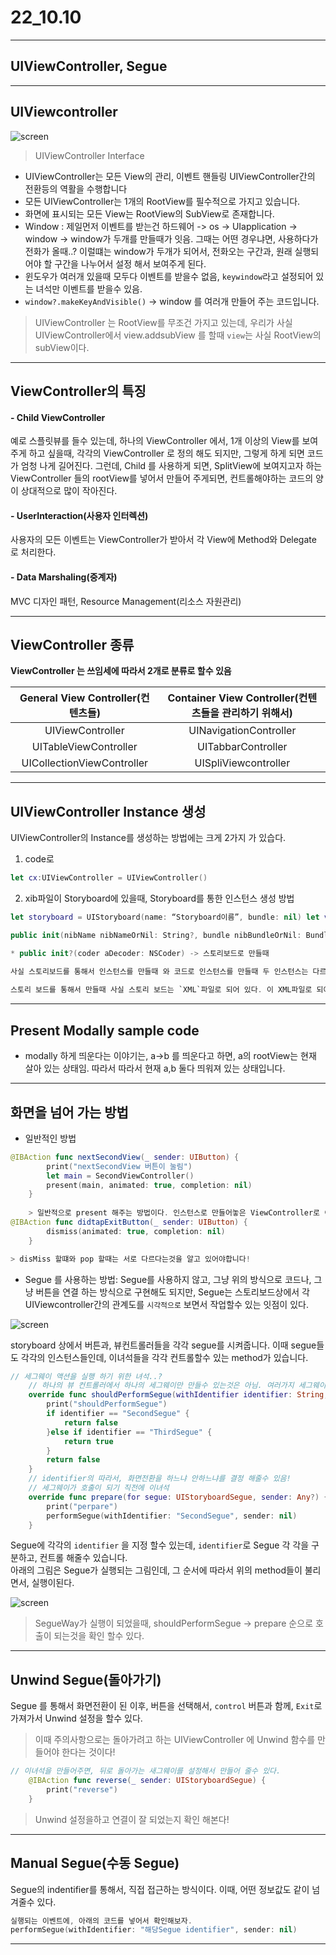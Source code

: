 # 22_10.10 

---

## UIViewController, Segue  


---

## UIViewcontroller

![screen](/study/image/UIView.jpg)

> UIViewController Interface


- UIViewController는 모든 View의 관리, 이벤트 핸들링 UIViewController간의 전환등의 역활을 수행합니다
- 모든 UIViewController는 1개의 RootView를 필수적으로 가지고 있습니다. 
- 화면에 표시되는 모든 View는 RootView의 SubView로 존재합니다.
- Window : 제일먼저 이벤트를 받는건 하드웨어 -> os -> UIapplication -> window
-> window가 두개를 만들때가 잇음. 그때는 어떤 경우냐면, 사용하다가 전화가 올때..? 이럴떄는 window가 두개가 되어서, 전화오는 구간과, 원래 실행되어야 할 구간을 나누어서 설정 해서 보여주게 된다.
- 윈도우가 여러개 있을때 모두다 이벤트를 받을수 없음, `keywindow`라고 설정되어 있는 녀석만 이벤트를 받을수 있음.
- `window?.makeKeyAndVisible()` -> window 를 여러개 만들어 주는 코드입니다. 

> UIViewController 는 RootView를 무조건 가지고 있는데, 우리가 사실 UIViewController에서 view.addsubView 를 할때 `view`는 사실 RootView의 subView이다. 

---

## ViewController의 특징

#### - Child ViewController

예로 스플릿뷰를 들수 있는데, 하나의 ViewController 에서, 1개 이상의 View를 보여주게 하고 싶을때, 각각의 ViewController 로 정의 해도 되지만, 그렇게 하게 되면 코드가 엄청 나게 길어진다. 그런데, Child 를 사용하게 되면, SplitView에 보여지고자 하는 ViewController 들의 rootView를 넣어서 만들어 주게되면, 컨트롤해야하는 코드의 양이 상대적으로 많이 작아진다. 

#### - UserInteraction(사용자 인터렉션)

사용자의 모든 이벤트는 ViewController가 받아서 각 View에 Method와 Delegate 로 처리한다.

#### - Data Marshaling(중계자)

MVC 디자인 패턴, Resource Management(리소스 자원관리)

---

## ViewController 종류


**ViewController 는 쓰임세에 따라서 2개로 분류로 할수 있음**

|General View Controller(컨텐츠들)  | Container View Controller(컨텐츠들을 관리하기 위해서)|
| :--: | :--: |
| UIViewController | UINavigationController |
|	UITableViewController |	 UITabbarController |
| UICollectionViewController | 	UISpliViewcontroller |

---

## UIViewController Instance 생성

UIViewController의 Instance를 생성하는 방법에는 크게 2가지 가 있습다.

1. code로 

```swift
let cx:UIViewController = UIViewController()
```

2. xib파일이 Storyboard에 있을때, Storyboard를 통한 인스턴스 생성 방법

```swift
let storyboard = UIStoryboard(name: “Storyboard이름”, bundle: nil) let vc:UIViewController = storyboard.instantiateViewController(withIdentifier: “StoryboardID")

public init(nibName nibNameOrNil: String?, bundle nibBundleOrNil: Bundle?) -> code 로 인스턴스를 생성 할때

* public init?(coder aDecoder: NSCoder) -> 스토리보드로 만들때 

사실 스토리보드를 통해서 인스턴스를 만들때 와 코드로 인스턴스를 만들때 두 인스턴스는 다르다. 이유는 인스턴스가 만들어지는 방식이 달라서 인데, code로는, 이미 컴파일이 끝난 이후에 컴파일 할때 가지고온 소스들을 가지고 인스턴스를 생성 하는것이고, 
 
스토리 보드를 통해서 만들때 사실 스토리 보드는 `XML`파일로 되어 있다. 이 XML파일로 되어있는 것을 Xcode가 알아 먹을수 있게 NSCoder 를 이용해서 in, decoding 을 통해서 변환후, 인스턴스로 만들어주게된다.
```
---

## Present Modally sample code 

- modally 하게 띄운다는 이야기는, a->b 를 띄운다고 하면, a의 rootView는 현재 살아 있는 상태임. 따라서 따라서 현재 a,b 둘다 띄워져 있는 상태입니다.

---

## 화면을 넘어 가는 방법

- 일반적인 방법

```swift
@IBAction func nextSecondView(_ sender: UIButton) {
		print("nextSecondView 버튼이 눌림")
		let main = SecondViewController()
		present(main, animated: true, completion: nil) 
    }
    
    > 일반적으로 present 해주는 방법이다. 인스턴스로 만들어놓은 ViewController로 이동 한다. 그 이동후, 다시 되돌아 오려면, 버튼을 만들고 
@IBAction func didtapExitButton(_ sender: UIButton) {
		dismiss(animated: true, completion: nil)     
    }

> disMiss 할떄와 pop 할때는 서로 다르다는것을 알고 있어야합니다!
```

- Segue 를 사용하는 방법: Segue를 사용하지 않고, 그냥 위의 방식으로 코드나, 그냥 버튼을 연결 하는 방식으로 구현해도 되지만, Segue는 스토리보드상에서 각 UIViewcontroller간의 관계도를 `시각적으로` 보면서 작업할수 있는 잇점이 있다.

![screen](/study/image/UIView1.jpg)

storyboard 상에서 버튼과, 뷰컨트롤러들을 각각 segue를 시켜줍니다. 이때 segue들도 각각의 인스턴스들인데, 이녀석들을 각각 컨트롤할수 있는 method가 있습니다.

```swift
// 세그웨이 액션을 실행 하기 위한 녀석..?
    // 하나의 뷰 컨트롤러에서 하나의 세그웨이만 만들수 있는것은 아님. 여러가지 세그웨이를 정의 할수 있음.
    override func shouldPerformSegue(withIdentifier identifier: String, sender: Any?) -> Bool {
        print("shouldPerformSegue")
        if identifier == "SecondSegue" {
            return false
        }else if identifier == "ThirdSegue" {
            return true
        }
        return false
    }
    // identifier의 따라서, 화면전환을 하느냐 안하느냐를 결정 해줄수 있음! 
    // 세그웨이가 호출이 되기 직전에 이녀석
    override func prepare(for segue: UIStoryboardSegue, sender: Any?) {
        print("perpare")
        performSegue(withIdentifier: "SecondSegue", sender: nil)
    }
```

Segue에 각각의 `identifier` 을 지정 할수 있는데, `identifier`로 Segue 각 각을 구분하고, 컨트롤 해줄수 있습니다.  
아래의 그림은 Segue가 실행되는 그림인데, 그 순서에 따라서 위의 method들이 불리면서, 실행이된다. 

![screen](/study/image/UIView2.jpg)

> SegueWay가 실행이 되었을때, shouldPerformSegue -> prepare 순으로 호출이 되는것을 확인 할수 있다.
---

## Unwind Segue(돌아가기)

Segue 를 통해서 화면전환이 된 이후, 버튼을 선택해서, `control` 버튼과 함께, `Exit`로 가져가서 Unwind 설정을 할수 있다.

> 이때 주의사항으로는 돌아가려고 하는 UIViewController 에 Unwind 함수를 만들어야 한다는 것이다! 

```swift
// 이녀석을 만들어주면, 뒤로 돌아가는 새그웨이를 설정해서 만들어 줄수 있다.
    @IBAction func reverse(_ sender: UIStoryboardSegue) {
        print("reverse")
    }
```

> Unwind 설정을하고 연결이 잘 되었는지 확인 해본다!
---

## Manual Segue(수동 Segue)

Segue의 indentifier를 통해서, 직접 접근하는 방식이다. 이때, 어떤 정보값도 같이 넘겨줄수 있다.

```swift
실행되는 이벤트에, 아래의 코드를 넣어서 확인해보자.
performSegue(withIdentifier: "해당Segue identifier", sender: nil)
```

---